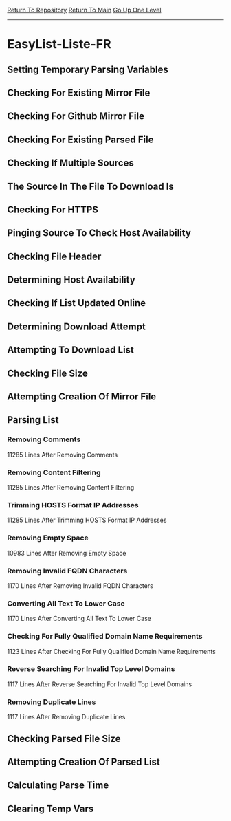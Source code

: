 [Return To Repository](https://github.com/deathbybandaid/piholeparser/)
[Return To Main](https://github.com/deathbybandaid/piholeparser/blob/master/RecentRunLogs/Mainlog.md)
[Go Up One Level](https://github.com/deathbybandaid/piholeparser/blob/master/RecentRunLogs/TopLevelScripts/30-Processing-Blacklists.md)
____________________________________
# EasyList-Liste-FR
## Setting Temporary Parsing Variables
## Checking For Existing Mirror File
## Checking For Github Mirror File
## Checking For Existing Parsed File
## Checking If Multiple Sources
## The Source In The File To Download Is
## Checking For HTTPS
## Pinging Source To Check Host Availability
## Checking File Header
## Determining Host Availability
## Checking If List Updated Online
## Determining Download Attempt
## Attempting To Download List
## Checking File Size
## Attempting Creation Of Mirror File
## Parsing List
### Removing Comments
11285 Lines After Removing Comments
### Removing Content Filtering
11285 Lines After Removing Content Filtering
### Trimming HOSTS Format IP Addresses
11285 Lines After Trimming HOSTS Format IP Addresses
### Removing Empty Space
10983 Lines After Removing Empty Space
### Removing Invalid FQDN Characters
1170 Lines After Removing Invalid FQDN Characters
### Converting All Text To Lower Case
1170 Lines After Converting All Text To Lower Case
### Checking For Fully Qualified Domain Name Requirements
1123 Lines After Checking For Fully Qualified Domain Name Requirements
### Reverse Searching For Invalid Top Level Domains
1117 Lines After Reverse Searching For Invalid Top Level Domains
### Removing Duplicate Lines
1117 Lines After Removing Duplicate Lines
## Checking Parsed File Size
## Attempting Creation Of Parsed List
## Calculating Parse Time
## Clearing Temp Vars
